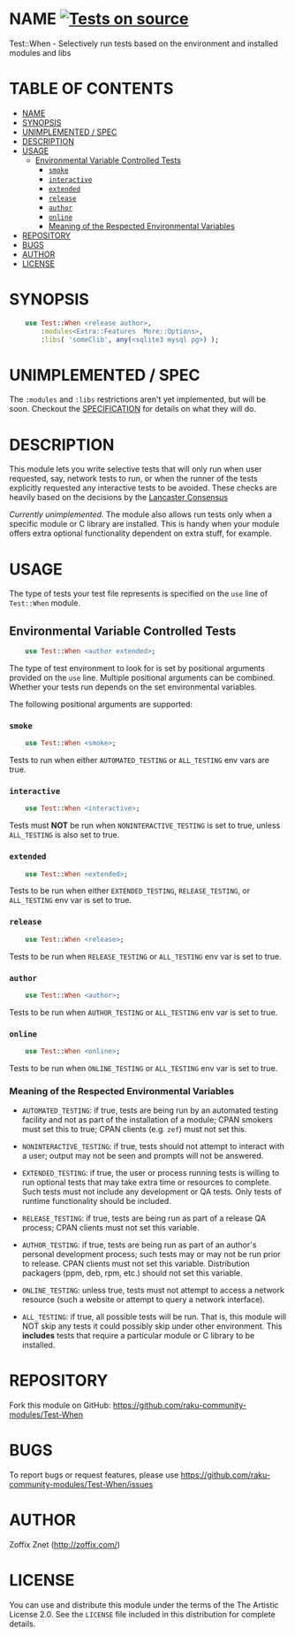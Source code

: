 # NAME [![Tests on source](https://github.com/raku-community-modules/Test-When/actions/workflows/test.yaml/badge.svg)](https://github.com/raku-community-modules/Test-When/actions/workflows/test.yaml)

Test::When - Selectively run tests based on the environment and installed modules and libs

# TABLE OF CONTENTS
- [NAME](#name)
- [SYNOPSIS](#synopsis)
- [UNIMPLEMENTED / SPEC](#unimplemented--spec)
- [DESCRIPTION](#description)
- [USAGE](#usage)
    - [Environmental Variable Controlled Tests](#environmental-variable-controlled-tests)
        - [`smoke`](#smoke)
        - [`interactive`](#interactive)
        - [`extended`](#extended)
        - [`release`](#release)
        - [`author`](#author)
        - [`online`](#online)
        - [Meaning of the Respected Environmental Variables](#meaning-of-the-respected-environmental-variables)
- [REPOSITORY](#repository)
- [BUGS](#bugs)
- [AUTHOR](#author-1)
- [LICENSE](#license)

# SYNOPSIS

```raku
    use Test::When <release author>,
        :modules<Extra::Features  More::Options>,
        :libs( 'someClib', any(<sqlite3 mysql pg>) );
```

# UNIMPLEMENTED / SPEC

The `:modules` and `:libs` restrictions aren't yet implemented, but will
be soon. Checkout the [SPECIFICATION](SPECIFICATION.md) for details on what
they will do.

# DESCRIPTION

This module lets you write selective tests that will only run when user requested, say, network tests to run, or when the runner of the tests
explicitly requested any interactive tests to be avoided. These checks are
heavily based on the decisions by the [Lancaster Consensus](https://github.com/Perl-Toolchain-Gang/toolchain-site/blob/master/lancaster-consensus.md#environment-variables-for-testing-contexts)

*Currently unimplemented.* The module also allows run tests only when a
specific module or C library are installed. This is handy when your
module offers extra optional functionality dependent on extra stuff, for
example.

# USAGE

The type of tests your test file represents is specified on the `use` line
of `Test::When` module.

## Environmental Variable Controlled Tests

```raku
    use Test::When <author extended>;
```

The type of test environment to look for is set by positional arguments
provided on the `use` line. Multiple positional arguments can be
combined. Whether your tests run depends on the set
environmental variables.

The following positional arguments are supported:

### `smoke`

```raku
    use Test::When <smoke>;
```

Tests to run when either `AUTOMATED_TESTING` or `ALL_TESTING` env vars are true.

### `interactive`

```raku
    use Test::When <interactive>;
```

Tests must **NOT** be run when `NONINTERACTIVE_TESTING` is set to true,
unless `ALL_TESTING` is also set to true.

### `extended`

```raku
    use Test::When <extended>;
```

Tests to be run when either `EXTENDED_TESTING`, `RELEASE_TESTING`,
or `ALL_TESTING` env var is set to true.

### `release`

```raku
    use Test::When <release>;
```

Tests to be run when `RELEASE_TESTING` or `ALL_TESTING` env var is set to true.

### `author`

```raku
    use Test::When <author>;
```

Tests to be run when `AUTHOR_TESTING` or `ALL_TESTING` env var is set to true.

### `online`

```raku
    use Test::When <online>;
```

Tests to be run when `ONLINE_TESTING` or `ALL_TESTING` env var is set to true.

### Meaning of the Respected Environmental Variables

* `AUTOMATED_TESTING`: if true, tests are being run by an automated testing facility and not as part of the installation of a module; CPAN smokers must set this to true; CPAN clients (e.g. `zef`) must not set this.

* `NONINTERACTIVE_TESTING`: if true, tests should not attempt to interact with a user; output may not be seen and prompts will not be answered.

* `EXTENDED_TESTING`: if true, the user or process running tests is willing to run optional tests that may take extra time or resources to complete. Such tests must not include any development or QA tests. Only tests of runtime functionality should be included.

* `RELEASE_TESTING`: if true, tests are being run as part of a release QA process; CPAN clients must not set this variable.

* `AUTHOR_TESTING`: if true, tests are being run as part of an author's personal development process; such tests may or may not be run prior to release. CPAN clients must not set this variable. Distribution packagers (ppm, deb, rpm, etc.) should not set this variable.

* `ONLINE_TESTING`: unless true, tests must not attempt to access a network
    resource (such a website or attempt to query a network interface).

* `ALL_TESTING`: if true, all possible tests will be run. That is, this
module will NOT skip any tests it could possibly skip under other
environment. This **includes** tests that require a particular module
or C library to be installed.

# REPOSITORY

Fork this module on GitHub:
https://github.com/raku-community-modules/Test-When

# BUGS

To report bugs or request features, please use
https://github.com/raku-community-modules/Test-When/issues

# AUTHOR

Zoffix Znet (http://zoffix.com/)

# LICENSE

You can use and distribute this module under the terms of the
The Artistic License 2.0. See the `LICENSE` file included in this
distribution for complete details.
